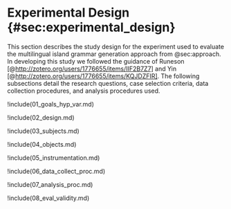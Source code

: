 # Experimental Design {#sec:experimental_design}

This section describes the study design for the experiment used to evaluate the multilingual island grammar generation approach from @sec:approach. In developing this study we followed the guidance of Runeson [@http://zotero.org/users/1776655/items/IIF2B7Z7] and Yin [@http://zotero.org/users/1776655/items/KQJDZFIR]. The following subsections detail the research questions, case selection criteria, data collection procedures, and analysis procedures used.

!include(01_goals_hyp_var.md)

!include(02_design.md)

!include(03_subjects.md)

!include(04_objects.md)

!include(05_instrumentation.md)

!include(06_data_collect_proc.md)

!include(07_analysis_proc.md)

!include(08_eval_validity.md)
